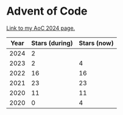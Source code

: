 # Advent of Code

[Link to my AoC 2024 page.](https://a11ce.com/advent-of-code.html)

| Year 	| Stars (during) 	| Stars (now) 	|
|------	|----------------	|-------------	|
| 2024 	| 2              	|             	|
| 2023 	| 2              	| 4           	|
| 2022 	| 16             	| 16          	|
| 2021 	| 23             	| 23          	|
| 2020 	| 11             	| 11          	|
| 2020 	|  0             	| 4           	|

